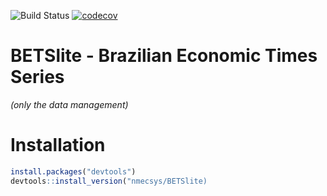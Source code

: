 ![Build Status](https://ci.appveyor.com/api/projects/status/github/GREEDBlink/BETSlite?branch=master&svg=true)
[![codecov](https://codecov.io/gh/GreedBlink/BETSlite/branch/master/graph/badge.svg)](https://codecov.io/gh/GreedBlink/BETSlite)

# BETSlite - Brazilian Economic Times Series 

*(only the data management)*

# Installation

```R
install.packages("devtools")
devtools::install_version("nmecsys/BETSlite)
```
